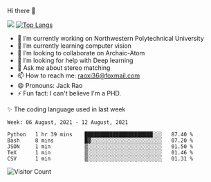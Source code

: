 Hi there 👋

![](https://github-readme-stats.vercel.app/api?username=Raohaocheng)
[![Top Langs](https://github-readme-stats.vercel.app/api/top-langs/?username=Raohaocheng&layout=compact)](https://github.com/anuraghazra/github-readme-stats)

- 🔭 I’m currently working on Northwestern Polytechnical University
- 🌱 I’m currently learning computer vision
- 👯 I’m looking to collaborate on Archaic-Atom
- 🤔 I’m looking for help with Deep learning
- 💬 Ask me about stereo matching
- 📫 How to reach me: raoxi36@foxmail.com
- 😄 Pronouns: Jack Rao
- ⚡ Fun fact: I can't believe I'm a PHD.

✨ The coding language used in last week
<!--START_SECTION:waka-->
```text
Week: 06 August, 2021 - 12 August, 2021

Python   1 hr 39 mins    ██████████████████████░░░   87.40 % 
Bash     8 mins          █▓░░░░░░░░░░░░░░░░░░░░░░░   07.20 % 
JSON     1 min           ▒░░░░░░░░░░░░░░░░░░░░░░░░   01.50 % 
TeX      1 min           ▒░░░░░░░░░░░░░░░░░░░░░░░░   01.46 % 
CSV      1 min           ▒░░░░░░░░░░░░░░░░░░░░░░░░   01.31 % 
```
<!--END_SECTION:waka-->

![Visitor Count](https://profile-counter.glitch.me/Raohaocheng/count.svg)
